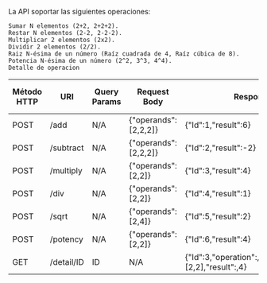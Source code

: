 La API soportar las siguientes operaciones:

    Sumar N elementos (2+2, 2+2+2).
    Restar N elementos (2-2, 2-2-2).
    Multiplicar 2 elementos (2x2).
    Dividir 2 elementos (2/2).
    Raiz N-ésima de un número (Raíz cuadrada de 4, Raíz cúbica de 8).
    Potencia N-ésima de un número (2^2, 3^3, 4^4).
    Detalle de operacion

| Método HTTP | URI        | Query Params | Request Body         | Response Body                                                 | Códigos HTTP de respuesta |
|-------------|------------|--------------|----------------------|---------------------------------------------------------------|---------------------------|
| POST        | /add       | N/A          | {"operands":[2,2,2]} | {"Id":1,"result":6}                                           | 201,400,500               |
| POST        | /subtract  | N/A          | {"operands":[2,2,2]} | {"Id":2,"result":-2}                                          | 201,400,500               |
| POST        | /multiply  | N/A          | {"operands":[2,2]}   | {"Id":3,"result":4}                                           | 201,400,500               |
| POST        | /div       | N/A          | {"operands":[2,2]}   | {"Id":4,"result":1}                                           | 201,400,500               |
| POST        | /sqrt      | N/A          | {"operands":[2,4]}   | {"Id":5,"result":2}                                           | 201,400,500               |
| POST        | /potency   | N/A          | {"operands":[2,2]}   | {"Id":6,"result":4}                                           | 201,400,500               |
| GET         | /detail/ID | ID           | N/A                  | {"Id":3,"operation":,"multiply","operands":[2,2],"result":,4} | 200,400,500               |                